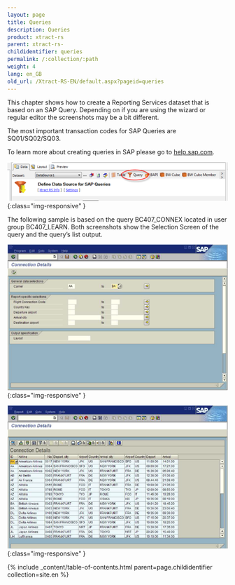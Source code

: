 ```yaml
---
layout: page
title: Queries
description: Queries
product: xtract-rs
parent: xtract-rs-
childidentifier: queries
permalink: /:collection/:path
weight: 4
lang: en_GB
old_url: /Xtract-RS-EN/default.aspx?pageid=queries
---
```


This chapter shows how to create a Reporting Services dataset that is based on an SAP Query. Depending on if you are using the wizard or regular editor the screenshots may be a bit different.

The most important transaction codes for SAP Queries are SQ01/SQ02/SQ03.

To learn more about creating queries in SAP please go to [help.sap.com]().

![Queries-001](/img/content/Queries-001.png){:class="img-responsive" }

The following sample is based on the query BC407_CONNEX located in user group BC407_LEARN. Both screenshots show the Selection Screen of the query and the query’s list output.

![Queries-002](/img/content/Queries-002.png){:class="img-responsive" }

![Queries-003](/img/content/Queries-003.png){:class="img-responsive" }

{% include _content/table-of-contents.html parent=page.childidentifier collection=site.en %}